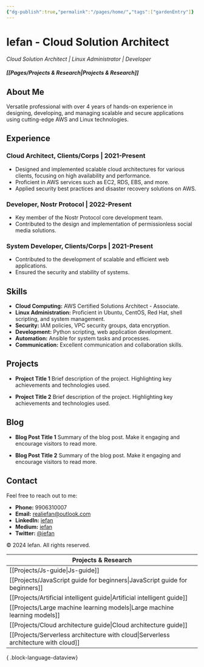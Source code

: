 ```yaml
---
{"dg-publish":true,"permalink":"/pages/home/","tags":["gardenEntry"]}
---
```


# Iefan - Cloud Solution Architect

*Cloud Solution Architect | Linux Administrator | Developer*
##### [[Pages/Projects & Research\|Projects & Research]] 
## About Me

Versatile professional with over 4 years of hands-on experience in designing, developing, and managing scalable and secure applications using cutting-edge AWS and Linux technologies.
## Experience

### Cloud Architect, Clients/Corps | 2021-Present

- Designed and implemented scalable cloud architectures for various clients, focusing on high availability and performance.
- Proficient in AWS services such as EC2, RDS, EBS, and more.
- Applied security best practices and disaster recovery solutions on AWS.

### Developer, Nostr Protocol | 2022-Present

- Key member of the Nostr Protocol core development team.
- Contributed to the design and implementation of permissionless social media solutions.

### System Developer, Clients/Corps | 2021-Present

- Contributed to the development of scalable and efficient web applications.
- Ensured the security and stability of systems.

## Skills

- **Cloud Computing:** AWS Certified Solutions Architect - Associate.
- **Linux Administration:** Proficient in Ubuntu, CentOS, Red Hat, shell scripting, and system management.
- **Security:** IAM policies, VPC security groups, data encryption.
- **Development:** Python scripting, web application development.
- **Automation:** Ansible for system tasks and processes.
- **Communication:** Excellent communication and collaboration skills.

## Projects

- **Project Title 1**
  Brief description of the project. Highlighting key achievements and technologies used.

- **Project Title 2**
  Brief description of the project. Highlighting key achievements and technologies used.

## Blog

- **Blog Post Title 1**
  Summary of the blog post. Make it engaging and encourage visitors to read more.

- **Blog Post Title 2**
  Summary of the blog post. Make it engaging and encourage visitors to read more.

## Contact

Feel free to reach out to me:

- **Phone:** 9906310007
- **Email:** realiefan@outlook.com
- **LinkedIn:** [iefan](https://linkedin.com/in/iefan)
- **Medium:** [iefan](https://medium.com/@iefan)
- **Twitter:** [@iefan](https://twitter.com/iefan)

&copy; 2024 Iefan. All rights reserved.



| Projects & Research                                                                    |
| -------------------------------------------------------------------------------------- |
| [[Projects/Js-guide\|Js-guide]]                                                     |
| [[Projects/JavaScript guide for beginners\|JavaScript guide for beginners]]         |
| [[Projects/Artificial intelligent guide\|Artificial intelligent guide]]             |
| [[Projects/Large machine learning models\|Large machine learning models]]           |
| [[Projects/Cloud architecture guide\|Cloud architecture guide]]                     |
| [[Projects/Serverless architecture with cloud\|Serverless architecture with cloud]] |

{ .block-language-dataview}
